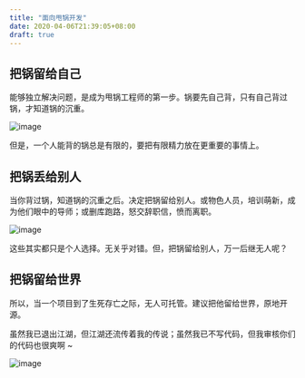 ```yaml
---
title: "面向甩锅开发"
date: 2020-04-06T21:39:05+08:00
draft: true
---
```



## 把锅留给自己

能够独立解决问题，是成为甩锅工程师的第一步。锅要先自己背，只有自己背过锅，才知道锅的沉重。

![image](/image/post/G-Oriented-Programming/g-in-home.jpeg)

但是，一个人能背的锅总是有限的，要把有限精力放在更重要的事情上。

## 把锅丢给别人

当你背过锅，知道锅的沉重之后。决定把锅留给别人。或物色人员，培训萌新，成为他们眼中的导师；或删库跑路，怒交辞职信，愤而离职。

![image](/image/post/G-Oriented-Programming/g-too-many.png)

这些其实都只是个人选择。无关乎对错。但，把锅留给别人，万一后继无人呢？

## 把锅留给世界

所以，当一个项目到了生死存亡之际，无人可托管。建议把他留给世界，原地开源。

虽然我已退出江湖，但江湖还流传着我的传说；虽然我已不写代码，但我审核你们的代码也很爽啊 ~

![image](/image/post/G-Oriented-Programming/g-in-world.jpeg)